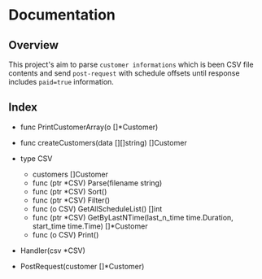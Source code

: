 # Documentation

## Overview

This project's aim to parse `customer informations` which is been CSV file contents and send `post-request` with schedule offsets until response includes `paid=true` information.

## Index

- func PrintCustomerArray(o []*Customer)

- func createCustomers(data [][]string) []Customer

- type CSV
  
  - customers []Customer
  - func (ptr *CSV) Parse(filename string)
  - func (ptr *CSV) Sort()
  - func (ptr *CSV) Filter()
  - func (o CSV) GetAllScheduleList() []int
  - func (ptr *CSV) GetByLastNTime(last_n_time time.Duration, start_time time.Time) []*Customer
  - func (o CSV) Print()

- Handler(csv *CSV)

- PostRequest(customer []*Customer)
  
